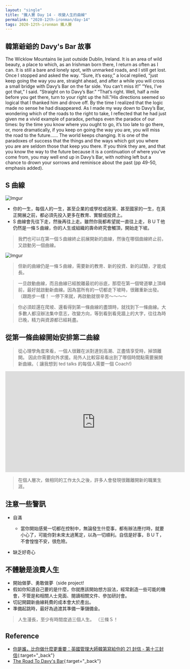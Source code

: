 ```yaml
---
layout: "single"
title: "鐵人賽 Day 14 - 改變人生的曲線"
permalink: "2020-12th-ironman/day-14"
tags: 2020-12th-ironman 鐵人賽
---
```


## 韓第爺爺的 Davy's Bar 故事

The Wicklow Mountains lie just outside Dublin, Ireland. It is an area of wild beauty, a place to which, as an Irishman born there, I return as often as I can. It is still a bare and lonely spot, with unmarked roads, and I still get lost. Once I stopped and asked the way. “Sure, it’s easy,” a local replied, “just keep going the way you are, straight ahead, and after a while you will cross a small bridge with Davy’s Bar on the far side. You can’t miss it!” “Yes, I’ve got that,” I said. “Straight on to Davy’s Bar.” “That’s right. Well, half a mile before you get there, turn to your right up the hill.”His directions seemed so logical that I thanked him and drove off. By the time I realized that the logic made no sense he had disappeared. As I made my way down to Davy’s Bar, wondering which of the roads to the right to take, I reflected that he had just given me a vivid example of paradox, perhaps even the paradox of our times: by the time you know where you ought to go, it’s too late to go there, or, more dramatically, if you keep on going the way you are, you will miss the road to the future.….. The world keeps changing. It is one of the paradoxes of success that the things and the ways which got you where you are are seldom those that keep you there. If you think they are, and that you know the way to the future because it is a continuation of where you’ve come from, you may well end up in Davy’s Bar, with nothing left but a chance to drown your sorrows and reminisce about the past (pp 49-50, emphasis added).

## S 曲線

![Imgur](https://i.imgur.com/xoFv0tl.jpg)

- 你的一生，每個人的一生，甚至企業的或學校或政黨、甚至國家的一生，在真正開展之前，都必須先投入更多在教育、實驗或投資上。
- S 曲線會先往下走，然後再往上走。雖然你我都希望就一直往上走，ＢＵＴ他仍然是一條Ｓ曲線，你的人生或組織的壽命終究會觸頂，開始走下坡。

> 我們也可以在第一個Ｓ曲線終止前展開新的曲線，然後在哪個曲線終止前，又啟動另一個曲線。

![Imgur](https://i.imgur.com/qy1SG2Z.jpg)

> 但新的曲線仍是一條Ｓ曲線，需要新的教育、新的投資、新的試驗，才能成長。

> 一旦啟動曲線，而且曲線已經脫離最初的谷底，那麼在第一個彎道攀上頂峰前，最好就啟動新曲線。因為當所有的一切都走下坡時，很難重新出發。（跟跑步一樣！ 一停下來就，再啟動就很辛苦～～～～

> 你必須趁還在爬坡、還看得到第一條曲線的盡頭時，就找到下一條曲線。大多數人都沒辦法集中意志，改變方向，等到看到看見牆上的大字，往往為時已晚，精力與資源都已經耗盡。

## 從第一條曲線開始安排第二曲線

> 從心理學角度來看，一個人很難在派對達到高潮、正盡情享受時，掉頭離開。
> 因此你需要向外求援。局外人比較容易看出到了哪個時間點需要展開新曲線。（ 讓我想到 ted talks 的每個人需要一個 Coach!)

<iframe width="560" height="315" src="https://www.youtube.com/embed/oHDq1PcYkT4" frameborder="0" allow="accelerometer; autoplay; clipboard-write; encrypted-media; gyroscope; picture-in-picture" allowfullscreen></iframe>

> 在個人層次，做相同的工作太久之後，許多人會發現很難離開新的職業生涯。

## 注意一些警訊

- 自滿

  - 當你開始感覺一切都在控制中，無論發生什麼事，都有辦法應付時，就要小心了，可能你對未來太過篤定，以為一切順利。自信是好事，ＢＵＴ，不會惶惶不安，很危險。

- 缺乏好奇心

## 不體驗是浪費人生

- 開始做夢、勇敢做夢（side project!
- 假如你知道自己要的是什麼，你就應該開始想方設法，經常創造一些可能的機會，不管是和相關人士見面、閱讀相關文件、參加研討會。
- 切記開闢新曲線耗費的成本會大於產出。
- 準備起跳時，最好為過渡其準備一筆儲備金。

> 人生漫長，至少有時間度過三個人生。 （三條Ｓ！

## Reference

- [你是誰，比你做什麼更重要：英國管理大師韓第寫給你的 21 封信 - 第十三封信](https://www.books.com.tw/products/0010862692){:target="\_back"}
- [The Road To Davy's Bar](http://www.bretlsimmons.com/2009-05/the-road-to-davy%E2%80%99s-bar/){:target="\_back"}
